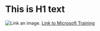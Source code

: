 
# This is H1 text

![Link an image.](/learn/azure-devops/shared/media/mara.png)
[Link to Microsoft Training](/training)